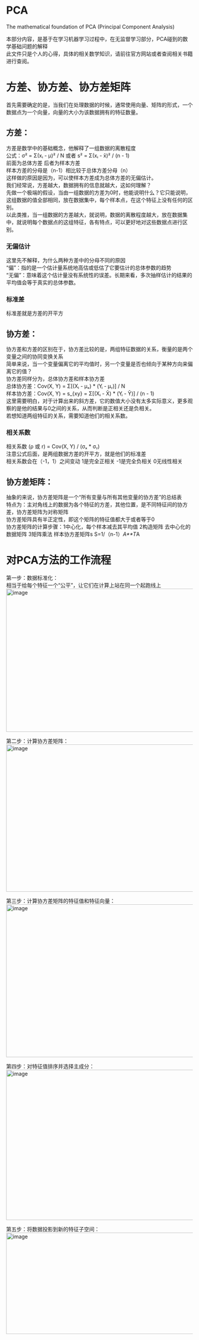 # PCA
The mathematical foundation of PCA (Principal Component Analysis)  

本部分内容，是基于在学习机器学习过程中，在无监督学习部分，PCA碰到的数学基础问题的解释  
此文件只是个人的心得，具体的相关数学知识，请前往官方网站或者查阅相关书籍进行查阅。  

# 方差、协方差、协方差矩阵

首先需要确定的是，当我们在处理数据的时候，通常使用向量、矩阵的形式，一个数据点为一个向量，向量的大小为该数据拥有的特征数量。  

## 方差：  
方差是数学中的基础概念，他解释了一组数据的离散程度  
公式：σ² = Σ(xᵢ - μ)² / N 或者 s² = Σ(xᵢ - x̄)² / (n - 1)  
前面为总体方差 后者为样本方差  
样本方差的分母是（n-1）相比较于总体方差分母（n）  
这样做的原因是因为，可以使样本方差成为总体方差的无偏估计。  
我们经常说，方差越大，数据拥有的信息就越大，这如何理解？  
先做一个极端的假设，当由一组数据的方差为0时，他能说明什么？它只能说明，这组数据的值全部相同，放在数据集中，每个样本点，在这个特征上没有任何的区别。  
以此类推，当一组数据的方差越大，就说明，数据的离散程度越大，放在数据集中，就说明每个数据点的这组特征，各有特点，可以更好地对这些数据点进行区别。  

### 无偏估计    
这里先不解释，为什么两种方差中的分母不同的原因  
“偏”：指的是一个估计量系统地高估或低估了它要估计的总体参数的趋势  
“无偏”：意味着这个估计量没有系统性的误差。长期来看，多次抽样估计的结果的平均值会等于真实的总体参数。  

### 标准差  
标准差就是方差的开平方

## 协方差：    
协方差和方差的区别在于，协方差比较的是，两组特征数据的关系，衡量的是两个变量之间的协同变换关系  
简单来说，当一个变量偏离它的平均值时，另一个变量是否也倾向于某种方向来偏离它的值？  
协方差同样分为，总体协方差和样本协方差  
总体协方差：Cov(X, Y) = Σ[(Xᵢ - μₓ) * (Yᵢ - μᵧ)] / N  
样本协方差：Cov(X, Y) = s_{xy} = Σ[(Xᵢ - X̄) * (Yᵢ - Ȳ)] / (n - 1)  
这里需要明白，对于计算出来的斜方差，它的数值大小没有太多实际意义，更多观察的是他的结果与0之间的关系，从而判断是正相关还是负相关。  
若想知道两组特征的关系，需要知道他们的相关系数。  

### 相关系数  
相关系数 (ρ 或 r) = Cov(X, Y) / (σₓ * σᵧ)  
注意公式后面，是两组数据方差的开平方，就是他们的标准差  
相关系数会在（-1，1）之间变动 1是完全正相关 -1是完全负相关 0无线性相关  

## 协方差矩阵：    
抽象的来说，协方差矩阵是一个“所有变量与所有其他变量的协方差”的总结表  
特点为：主对角线上的数据为各个特征的方差，其他位置，是不同特征间的协方差，协方差矩阵为对称矩阵  
协方差矩阵具有半正定性，即这个矩阵的特征值都大于或者等于0  
协方差矩阵的计算步骤：1中心化，每个样本减去其平均值 2构造矩阵 去中心化的数据矩阵 3矩阵乘法 样本协方差矩阵s S=1/（n-1）*A**T*A  

# 对PCA方法的工作流程 
第一步：数据标准化：    
相当于给每个特征一个“公平”，让它们在计算上站在同一个起跑线上  
<img width="854" height="387" alt="image" src="https://github.com/user-attachments/assets/af5f327b-85e9-4d56-a8b9-9872ffa32e5b" />

第二步：计算协方差矩阵：    
<img width="829" height="398" alt="image" src="https://github.com/user-attachments/assets/8c0426cc-2c0c-4537-a7d8-5a5e923627b2" />

第三步：计算协方差矩阵的特征值和特征向量：   
<img width="846" height="413" alt="image" src="https://github.com/user-attachments/assets/3398ff41-bbfa-40f7-ba7e-dd540eb46cda" />

第四步：对特征值排序并选择主成分：  
<img width="818" height="406" alt="image" src="https://github.com/user-attachments/assets/92ff82b1-25db-4502-b167-e3cabf0b017b" />

第五步：将数据投影到新的特征子空间：  
<img width="769" height="274" alt="image" src="https://github.com/user-attachments/assets/a5f66fea-1235-4b62-a57d-12dfd9499082" />

